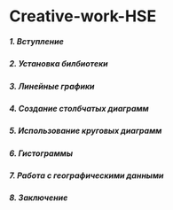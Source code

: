 # Creative-work-HSE
##### 1. Вступление
##### 2. Установка билбиотеки
##### 3. Линейные графики
##### 4. Создание столбчатых диаграмм
##### 5. Использование круговых диаграмм
##### 6. Гистограммы
##### 7. Работа с географическими данными
##### 8. Заключение
